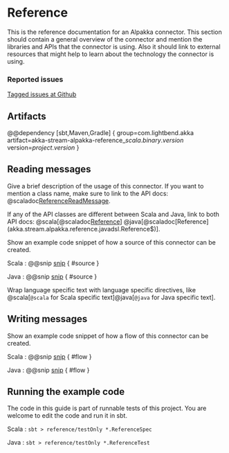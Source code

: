 # Reference

This is the reference documentation for an Alpakka connector. This section should contain
a general overview of the connector and mention the libraries and APIs that the connector
is using. Also it should link to external resources that might help to learn
about the technology the connector is using.

### Reported issues

[Tagged issues at Github](https://github.com/akka/alpakka/labels/p%3Areference)

## Artifacts

@@dependency [sbt,Maven,Gradle] {
  group=com.lightbend.akka
  artifact=akka-stream-alpakka-reference_$scala.binary.version$
  version=$project.version$
}

## Reading messages

Give a brief description of the usage of this connector. If you want to mention a
class name, make sure to link to the API docs:
@scaladoc[ReferenceReadMessage](akka.stream.alpakka.reference.ReferenceReadMessage).

If any of the API classes are different between Scala and Java, link to both API docs:
@scala[@scaladoc[Reference](akka.stream.alpakka.reference.scaladsl.Reference$)]
@java[@scaladoc[Reference](akka.stream.alpakka.reference.javadsl.Reference$)].

Show an example code snippet of how a source of this connector can be created.

Scala
: @@snip [snip](/reference/src/test/scala/docs/scaladsl/ReferenceSpec.scala) { #source }

Java
: @@snip [snip](/reference/src/test/java/docs/javadsl/ReferenceTest.java) { #source }

Wrap language specific text with language specific directives,
like @scala[`@scala` for Scala specific text]@java[`@java` for Java specific text].

## Writing messages

Show an example code snippet of how a flow of this connector can be created.

Scala
: @@snip [snip](/reference/src/test/scala/docs/scaladsl/ReferenceSpec.scala) { #flow }

Java
: @@snip [snip](/reference/src/test/java/docs/javadsl/ReferenceTest.java) { #flow }

## Running the example code

The code in this guide is part of runnable tests of this project. You are welcome to edit the code and run it in sbt.

Scala
:   ```
    sbt
    > reference/testOnly *.ReferenceSpec
    ```
    
Java
:   ```
    sbt
    > reference/testOnly *.ReferenceTest
    ```
